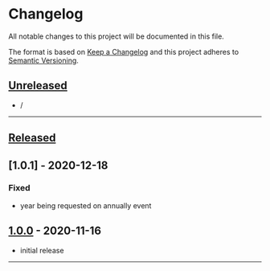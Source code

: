 # Changelog
All notable changes to this project will be documented in this file.

The format is based on [Keep a Changelog][Keep a Changelog] and this project adheres to [Semantic Versioning][Semantic Versioning].

## [Unreleased]

- /

---

## [Released]

## [1.0.1] - 2020-12-18

### Fixed
- year being requested on annually event


## [1.0.0] - 2020-11-16

- initial release

---

<!-- Links -->
[Keep a Changelog]: https://keepachangelog.com/
[Semantic Versioning]: https://semver.org/

<!-- Versions -->
[Unreleased]: https://github.com/RLNT/sinus-holiday-groups/compare/v1.0.0...HEAD
[Released]: https://github.com/RLNT/sinus-holiday-groups/releases
[1.0.0]: https://github.com/RLNT/sinus-holiday-groups/releases/v1.0.0
